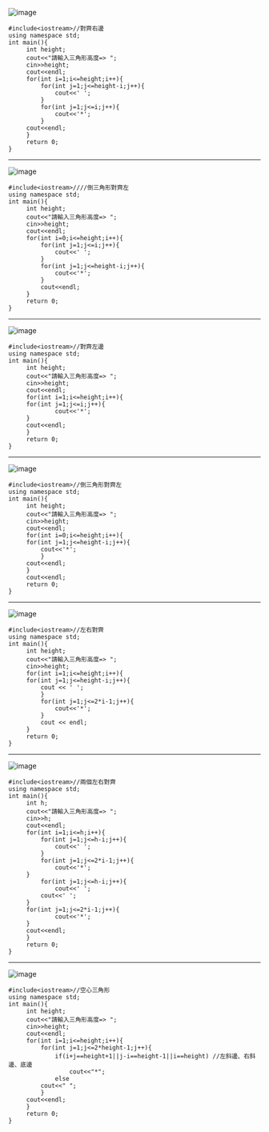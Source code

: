 ![image](https://github.com/user-attachments/assets/54aa0d46-1218-4528-849e-8919be9994b7)
```
#include<iostream>//對齊右邊 
using namespace std;
int main(){
     int height;
     cout<<"請輸入三角形高度=> ";
     cin>>height;
     cout<<endl;
     for(int i=1;i<=height;i++){
         for(int j=1;j<=height-i;j++){
             cout<<' ';
         }
         for(int j=1;j<=i;j++){
             cout<<'*';
         }
	 cout<<endl;
     } 
     return 0;
}
```
----------------------------------------------------------
![image](https://github.com/user-attachments/assets/8cfd3aa4-cfb7-4bc6-bc12-341c00bbcc55)
```
#include<iostream>////倒三角形對齊左
using namespace std;
int main(){
     int height;
     cout<<"請輸入三角形高度=> ";
     cin>>height;
     cout<<endl;
     for(int i=0;i<=height;i++){
         for(int j=1;j<=i;j++){
             cout<<' ';
         } 
         for(int j=1;j<=height-i;j++){
             cout<<'*';
         }		
         cout<<endl;
     } 
     return 0;
}
```
--------------------------------------------------------------
![image](https://github.com/user-attachments/assets/252465d6-8a2e-4cc4-b8c7-f5f4de7a0902)
```
#include<iostream>//對齊左邊 
using namespace std;
int main(){
     int height;
     cout<<"請輸入三角形高度=> ";
     cin>>height;
     cout<<endl;
     for(int i=1;i<=height;i++){
	 for(int j=1;j<=i;j++){
             cout<<'*';
	 }		
	 cout<<endl;
     } 
     return 0;
}
```
--------------------------------------------------------------
![image](https://github.com/user-attachments/assets/03380a32-8b19-442b-951e-21dc28647bc1)
```
#include<iostream>//倒三角形對齊左 
using namespace std;
int main(){
     int height;
     cout<<"請輸入三角形高度=> ";
     cin>>height;
     cout<<endl;
     for(int i=0;i<=height;i++){
	 for(int j=1;j<=height-i;j++){
	     cout<<'*';
         }		
	 cout<<endl;
     } 
     cout<<endl;
     return 0;
}
```
--------------------------------------------------------------
![image](https://github.com/user-attachments/assets/a4abb899-0b6c-461b-94d1-5ea28c483198)
```
#include<iostream>//左右對齊 
using namespace std;
int main(){
     int height;
     cout<<"請輸入三角形高度=> ";
     cin>>height;
     for(int i=1;i<=height;i++){
	 for(int j=1;j<=height-i;j++){
	     cout << ' ';
         }
         for(int j=1;j<=2*i-1;j++){
             cout<<'*';
         }
         cout << endl;
     } 
     return 0;
}
```
--------------------------------------------------------------
![image](https://github.com/user-attachments/assets/1fdc1cd9-0ceb-49d0-b6c5-1005f2ccf164)
```
#include<iostream>//兩個左右對齊 
using namespace std;
int main(){
     int h;
     cout<<"請輸入三角形高度=> ";
     cin>>h;
     cout<<endl;
     for(int i=1;i<=h;i++){
         for(int j=1;j<=h-i;j++){
             cout<<' ';
         }
         for(int j=1;j<=2*i-1;j++){
             cout<<'*';
	 }
         for(int j=1;j<=h-i;j++){
             cout<<' ';
	     cout<<' ';
	 }
	 for(int j=1;j<=2*i-1;j++){
             cout<<'*';
	 }
	 cout<<endl;
     } 
     return 0;
}
```
-----------------------------------------------------------
![image](https://github.com/user-attachments/assets/d003dcbb-6adb-41f4-b13e-59aaa79029ab)
```
#include<iostream>//空心三角形 
using namespace std;
int main(){
     int height;
     cout<<"請輸入三角形高度=> ";
     cin>>height;
     cout<<endl;
     for(int i=1;i<=height;i++){
         for(int j=1;j<=2*height-1;j++){
             if(i+j==height+1||j-i==height-1||i==height) //左斜邊、右斜邊、底邊 
                 cout<<"*";
             else
		 cout<<" ";
         }
	 cout<<endl;
     }
     return 0;
}
```




